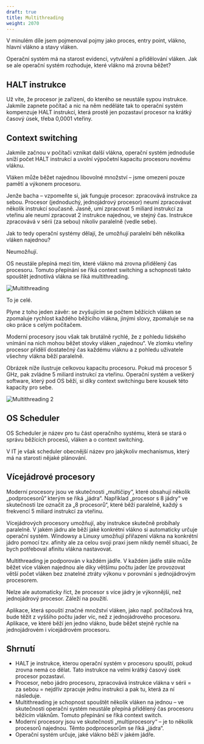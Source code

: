 ```yaml
---
draft: true
title: Multithreading
weight: 2070
---
```


V minulém díle jsem pojmenoval pojmy jako proces, entry point, vlákno, hlavní vlákno a stavy vláken.

Operační systém má na starost evidenci, vytváření a přidělování vláken. Jak se ale operační systém rozhoduje, které vlákno má zrovna běžet?

## HALT instrukce

Už víte, že procesor je zařízení, do kterého se neustále sypou instrukce. Jakmile zapnete počítač a nic na něm neděláte tak to operační systém kompenzuje HALT instrukcí, která prostě jen pozastaví procesor na krátký časový úsek, třeba 0,0001 vteřiny.

## Context switching

Jakmile začnou v počítači vznikat další vlákna, operační systém jednoduše sníží počet HALT instrukcí a uvolní výpočetní kapacitu procesoru novému vláknu.

Vláken může běžet najednou libovolné množství – jsme omezeni pouze pamětí a výkonem procesoru.

Jenže bacha – vzpomeňte si, jak funguje procesor: zpracovává instrukce za sebou. Procesor (jednoduchý, jednojádrový procesor) neumí zpracovávat několik instrukcí současně. Jasně, umí zpracovat 5 miliard instrukcí za vteřinu ale neumí zpracovat 2 instrukce najednou, ve stejný čas. Instrukce zpracovává v sérii (za sebou) nikoliv paralelně (vedle sebe).

Jak to tedy operační systémy dělají, že umožňují paralelní běh několika vláken najednou?

Neumožňují.

OS neustále přepíná mezi tím, které vlákno má zrovna přidělený čas procesoru. Tomuto přepínání se říká context switching a schopnosti takto spouštět jednotlivá vlákna se říká multithreading.

![Multithreading](/jak-se-stat-ajtakem/os-vrstva/Multithreaded_process.svg)

To je celé.

Plyne z toho jeden závěr: se zvyšujícím se počtem běžících vláken se zpomaluje rychlost každého běžícího vlákna, jinými slovy, zpomaluje se na oko práce s celým počítačem.

Moderní procesory jsou však tak brutálně rychlé, že z pohledu lidského vnímání na nich mohou běžet stovky vláken „najednou“. Ve zlomku vteřiny procesor přidělí dostatečný čas každému vláknu a z pohledu uživatele všechny vlákna běží paralelně.

Obrázek níže ilustruje celkovou kapacitu procesoru. Pokud má procesor 5 GHz, pak zvládne 5 miliard instrukcí za vteřinu. Operační systém a veškerý software, který pod OS běží, si díky context switchingu bere kousek této kapacity pro sebe.

![Multithreading 2](/jak-se-stat-ajtakem/os-vrstva/multithreading.drawio.png)

## OS Scheduler

OS Scheduler je název pro tu část operačního systému, která se stará o správu běžících procesů, vláken a o context switching.

V IT je však scheduler obecnější název pro jakýkoliv mechanismus, který má na starosti nějaké plánování.

## Vícejádrové procesory

Moderní procesory jsou ve skutečnosti „multičipy“, které obsahují několik „podprocesorů“ kterým se říká „jádra“. Například „procesor s 8 jádry“ ve skutečnosti lze označit za „8 procesorů“, které běží paralelně, každý s frekvencí 5 miliard instrukcí za vteřinu.

Vícejádrových procesory umožňují, aby instrukce skutečně probíhaly paralelně. V jakém jádru ale běží jaké konkrétní vlákno si automaticky určuje operační systém. Windowsy a Linuxy umožňují přiřazení vlákna na konkrétní jádro pomocí tzv. afinity ale za celou svoji praxi jsem nikdy neměl situaci, že bych potřeboval afinitu vlákna nastavovat.

Multithreading je podporován v každém jádře. V každém jádře stále může běžet více vláken najednou ale díky většímu počtu jader lze provozovat větší počet vláken bez znatelné ztráty výkonu v porovnání s jednojádrovým procesorem.

Nelze ale automaticky říct, že procesor s více jádry je výkonnější, než jednojádrový procesor. Záleží na použití.

Aplikace, která spouští značné množství vláken, jako např. počítačová hra, bude těžit z vyššího počtu jader víc, než z jednojádrového procesoru. Aplikace, ve které běží jen jedno vlákno, bude běžet stejně rychle na jednojádrovém i vícejádrovém procesoru.

## Shrnutí


- HALT je instrukce, kterou operační systém v procesoru spouští, pokud zrovna nemá co dělat. Tato instrukce na velmi krátký časový úsek procesor pozastaví.
- Procesor, nebo jádro procesoru, zpracovává instrukce vlákna v sérii = za sebou = nejdřív zpracuje jednu instrukci a pak tu, která za ní následuje.
- Multithreading je schopnost spouštět několik vláken na jednou – ve skutečnosti operační systém neustále přepíná přidělený čas procesoru běžícím vláknům. Tomuto přepínání se říká context switch.
- Moderní procesory jsou ve skutečnosti „multiprocesory“ – je to několik procesorů najednou. Těmto podprocesorům se říká „jádra“.
- Operační systém určuje, jaké vlákno běží v jakém jádře.
